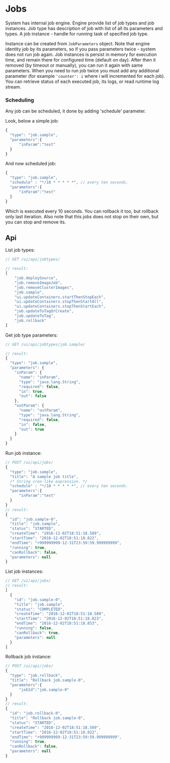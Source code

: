 # Jobs #

System has internal job engine. Engine provide list of job types and job instances.
Job type has description of job with list of all its parameters and types. A job instance - handle for running task 
of specified job type. 

Instance can be created from `JobParameters` object. Note that engine identity job by its 
parameters, so if you pass parameters twice - system does not run job again.
Job instances is persist in memory for execution time, and remain there for configured time (default on day). 
After then it removed (by timeout or manually), you can run it again with same parameters. When you need to run job 
twice you must add any additional parameter (for example `'counter': i` where i will incremented for each job).  
You can retrieve status of each executed job, its logs, or read runtime log stream.

### Scheduling ###

Any job can be scheduled, it done by adding 'schedule' parameter. 

Look, below a simple job:

```js
{
  "type": "job.sample",
  "parameters":{
      "inParam":"test"
  }
}
```

And now scheduled job:

```js
{
  "type": "job.sample",
  "schedule" : "*/10 * * * * *", // every ten seconds.
  "parameters":{
      "inParam":"test"
  }
}
```

Which is executed every 10 seconds. You can rollback it too, but rollback only last iteration. Also note that this 
jobs does not stop on their own, but you can stop and remove its.  

## Api ##

List job types:

```js
// GET /ui/api/jobtypes/

// result:
[
    "job.deploySource",
    "job.removeImageJob",
    "job.removeClusterImages",
    "job.sample",
    "ui.updateContainers.startThenStopEach",
    "ui.updateContainers.stopThenStartAll",
    "ui.updateContainers.stopThenStartEach",
    "job.updateToTagOrCreate",
    "job.updateToTag",
    "job.rollback"
]
```

Get job type parameters:

```js
// GET /ui/api/jobtypes/job.sample/

// result:
{
  "type": "job.sample",
  "parameters": {
    "inParam": {
      "name": "inParam",
      "type": "java.lang.String",
      "required": false,
      "in": true,
      "out": false
    },
    "outParam": {
      "name": "outParam",
      "type": "java.lang.String",
      "required": false,
      "in": false,
      "out": true
    }
  }
}
```

Run job instance:

```js 
// POST /ui/api/jobs/ 
{
  "type": "job.sample",
  "title": "A sample job title",
  /* String cron-like expression. */
  "schedule" : "*/10 * * * * *", // every ten seconds.
  "parameters":{
      "inParam":"test"
  }
}
// result:
{
  "id": "job.sample-0",
  "title": "job.sample",
  "status": "STARTED",
  "createTime": "2016-12-02T18:51:18.589",
  "startTime": "2016-12-02T18:51:18.822",
  "endTime": "+999999999-12-31T23:59:59.999999999",
  "running": true,
  "canRollback": false,
  "parameters": null
}
```

List job instances:

```js
// GET /ui/api/jobs/
// result:
[
  {
    "id": "job.sample-0",
    "title": "job.sample",
    "status": "COMPLETED",
    "createTime": "2016-12-02T18:51:18.589",
    "startTime": "2016-12-02T18:51:18.823",
    "endTime": "2016-12-02T18:51:18.853",
    "running": false,
    "canRollback": true,
    "parameters": null
  }
]
```

Rollback job instance:

```js
// POST /ui/api/jobs/ 
{
  "type": "job.rollback",
  "title": "Rollback job.sample-0",
  "parameters":{
      "jobId":"job.sample-0"
  }
}
// result:
{
  "id": "job.rollback-0",
  "title": "Rollback job.sample-0",
  "status": "STARTED",
  "createTime": "2016-12-02T18:51:18.589",
  "startTime": "2016-12-02T18:51:18.822",
  "endTime": "+999999999-12-31T23:59:59.999999999",
  "running": true,
  "canRollback": false,
  "parameters": null
}
```

